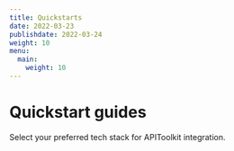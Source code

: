 ```yaml
---
title: Quickstarts
date: 2022-03-23
publishdate: 2022-03-24
weight: 10
menu:
  main:
    weight: 10
---
```


# Quickstart guides

Select your preferred tech stack for APIToolkit integration.
